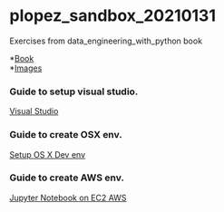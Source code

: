 # plopez_sandbox_20210131
Exercises from data_engineering_with_python book

*[Book](https://play.google.com/books/reader?id=QwKgKQAAAEAJ&pg=GBS.PA15)\
*[Images](https://static.packt-cdn.com/downloads/9781839214189_ColorImages.pdf)



### Guide to setup visual studio.

[Visual Studio](https://www.udemy.com/course/vscode-mejora-tu-velocidad-para-codificar/learn/lecture/13932368#overview)


### Guide to create OSX env.

[Setup OS X Dev env](https://www.udemy.com/course/setup-os-x-development-environments/learn/lecture/4512166#overview)


### Guide to create AWS env.

[Jupyter Notebook on EC2 AWS](https://www.udemy.com/course/jupyter-notebook-server-with-aws-ec2-and-aws-vpc/learn/lecture/14424344#overview)
